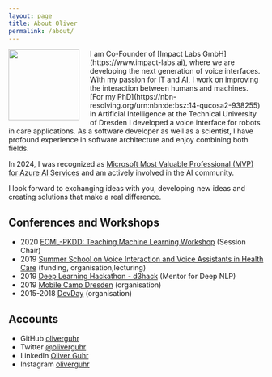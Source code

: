 ```yaml
---
layout: page
title: About Oliver
permalink: /about/
---
```


  <p>
  <img style="float:left; width: 10em; margin-right: 1.5em; margin-bottom: 0.5em" src="{{site.baseurl}}/assets/img/oliver-guhr.jpg" />
       I am Co-Founder of [Impact Labs GmbH](https://www.impact-labs.ai), where we are developing the next generation of voice interfaces. With my passion for IT and AI, I work on improving the interaction between humans and machines.
[For my PhD](https://nbn-resolving.org/urn:nbn:de:bsz:14-qucosa2-938255) in Artificial Intelligence at the Technical University of Dresden I developed a voice interface for robots in care applications.  As a software developer as well as a scientist, I have profound experience in software architecture and enjoy combining both fields.

In 2024, I was recognized as [Microsoft Most Valuable Professional (MVP) for Azure AI Services](https://mvp.microsoft.com/de-DE/mvp/profile/9241829a-1de0-473f-85f6-1029db3cedb4) and am actively involved in the AI community.

I look forward to exchanging ideas with you, developing new ideas and creating solutions that make a real difference.
  </p>

## Conferences and Workshops

* 2020 [ECML-PKDD: Teaching Machine Learning Workshop](https://teaching-ml.github.io/2020/) (Session  Chair)
* 2019  [Summer School on Voice Interaction and Voice Assistants in Health Care](https://tu-dresden.de/ing/informatik/ai/mci/studium/summer-school-on-voice-interaction-and-voice-assistants) (funding, organisation,lecturing)
* 2019 [Deep Learning Hackathon - d3hack](https://indico.mpi-cbg.de/event/186/) (Mentor for Deep NLP)
* 2019 [Mobile Camp Dresden](https://mobilecamp.de/) (organisation)
* 2015-2018 [DevDay](https://www.devday.de/) (organisation)


## Accounts

* GitHub [oliverguhr](http://github.com/oliverguhr/)
* Twitter [@oliverguhr](http://twitter.com/oliverguhr/)
* LinkedIn [Oliver Guhr](https://www.linkedin.com/in/oliver-guhr-4988a3167/)
* Instagram [oliverguhr](http://instagram.com/oliverguhr/)

